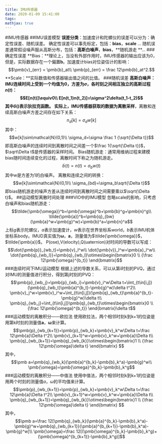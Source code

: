 ```yaml
---
title: IMU传感器
date: 2020-01-09 15:41:00
tags:
mathjax: true
---
```

#IMU传感器
##IMU误差模型
**误差分类**：加速度计和陀螺仪的误差可以分为：确定性误差、随机误差。
确定性误差可以事先标定，包括：**bias**，**scale** ...
随机误差通常假设噪声服从高斯分布，包括：**高斯白噪声**，**bias**，**随机游走 **...
###确定性误差
**Bias：**理论上，当没有外部作用时，IMU传感器的输出应该为0，但是，实际数据存在一个偏置$\pmb{b}$。加速度计bias对位姿估计的影响：
$$\pmb{v}_{err} = \pmb{b}_at\\
\pmb{p}_{err} = \frac 12\pmb{b}_at^2.$$
**Scale：**实际数值和传感器输出值之间的比值。
###随机误差
**高斯白噪声：**IMU连续时间上受到一个均值为0，方差为$\sigma$，各时刻之间相互独立的高斯过程$n(t)$：
$$E[n(t)]\equiv0\\
E[n(t_1)n(t_2)]=\sigma^2\delta(t_1-t_2)$$
其中$\delta()$表示狄拉克函数。
实际上，IMU传感器获取的数据为**离散采样**，离散和连续高斯白噪声方差之间存在如下关系：
$$n_d[k]=\sigma_dw[k]$$
其中：
$$w[k]\sim\mathcal{N}(0,1)\\
\sigma_d=\sigma \frac 1 {\sqrt{\Delta t}}$$
即高斯白噪声的连续时间到离散时间之间差一个$\frac 1{\sqrt{\Delta t}}$，$\sqrt\Delta t$是传感器的采样时间。
Bias随机游走：通常用维纳过程来建模bias随时间连续变化的过程，离散时间下称之为随机游走。
$$\dot b(t)=n(t)=\sigma_bw(t)$$
其中w是方差为1的白噪声。
离散和连续之间的转换：
$$w[k]\sim\mathcal{N}(0,1)\\
\sigma_{bd}=\sigma_b\sqrt{\Delta t}$$
即bias随机游走的噪声方差从连续时间到离散时间之间需要乘以$\sqrt{\Delta t}$。
##运动模型离散时间处理
###VIO中的IMU模型
忽略scale的影响，只考虑白噪声和bias随机游走：
$$\tilde{\pmb{\omega}}^b=\pmb{\omega}^b+\pmb{b}^g+\pmb{n}^g\\
\tilde{\pmb{a}}^b=\pmb{q}_{bw}(\pmb{a}^w+\pmb{g}^w)+\pmb{b}^a+\pmb{n}^a$$
上标$g$表示陀螺仪，$a$表示加速度计，$w$表示在世界坐标系world，$b$表示IMU机体坐标系body。IMUD真实值为$\pmb{\omega}$，$\pmb{a}$，测量值为$\tilde{\pmb{\omega}}$，$\tilde{\pmb{a}}$。
P(ose),V(elocity),Q(uaternion)对时间的导数可以写成：
$$\dot{\pmb{p}}_{wb_t}=\pmb{v}_l^w\\
\dot{\pmb{v}}_l^w=\pmb{a}_l^w\\
\dot{\pmb{q}_{wb_l}}=\pmb{q}_{wb_l}\otimes\begin{bmatrix}0 \\ {\frac 12\pmb{\omega}^{b_t}} \end{bmatrix}$$
###连续时间下IMU运动模型
根据上述的导数关系，可以从第i时刻的PVQ，通过对IMU的测量值进行积分，得到第j时刻的PVQ：
$$\pmb{p}_{wb_j}=\pmb{p}_{wb_i}+\pmb{v}_i^w\Delta t+\iint_{t\in[i,j]}(\pmb{q}_{wb_t}\pmb{a}^{b_t}-\pmb{g}^w)\delta t^2\\
\pmb{v}_j^w=\pmb{v}_i^w+\int_{t\in[i,j]}(\pmb{q}_{wb_t}\pmb{a}^{b_t}-\pmb{g}^w)\delta t\\
\pmb{q}_{wb_j}=\int_{t\in[i,j]}\pmb{q}_{wb_t}\otimes\begin{bmatrix}0 \\ {\frac 12\pmb{\omega}^{b_t}} \end{bmatrix}\delta t$$
###运动模型的离散积分——欧拉法
使用欧拉法，两个相邻时刻k到k+1的位姿是用第k时刻的测量值$\pmb a$，$\pmb{\omega}$来计算。
$$\pmb{p}_{wb_{k+1}}=\pmb{p}_{wb_k}+\pmb{v}_k^w\Delta t+\frac 12\pmb{a}\Delta t^2\\
\pmb{v}_{k+1}^w=\pmb{v}_k^w+\pmb{a}\Delta t\\
\pmb{q}_{wb_{k+1}}=\pmb{q}_{wb_{k}}\otimes\begin{bmatrix}1 \\ {\frac 12\pmb{\omega}\delta t} \end{bmatrix}
$$
其中，
$$\pmb a=\pmb{q}_{wb_k}(\pmb{a}^{b_k}-\pmb{b}_k^a)-\pmb{g}^w\\
\pmb{\omega}=\pmb{\omega}^{b_k}-\pmb{b}_k^g$$
###运动模型的离散积分——中值法
使用中值法，两个相邻时刻k到k+1的位姿是用两个时刻的测量值$a$，$\omega$的平均值来计算。
$$\pmb{p}_{wb_{k+1}}=\pmb{p}_{wb_k}+\pmb{v}_k^w\Delta t+\frac 12\pmb{a}\Delta t^2\\
\pmb{v}_{k+1}^w=\pmb{v}_k^w+\pmb{a}\Delta t\\
\pmb{q}_{wb_{k+1}}=\pmb{q}_{wb_{k}}\otimes\begin{bmatrix}1 \\ {\frac 12\pmb{\omega}\delta t} \end{bmatrix}
$$
其中，
$$\pmb a=\frac 12[\pmb{q}_{wb_k}(\pmb{a}^{b_k}-\pmb{b}_k^a)-\pmb{g}^w+\pmb{q}_{wb_{k+1}}(\pmb{a}^{b_{k+1}}-\pmb{b}_k^a)-\pmb{g}^w]\\
\pmb{\omega}=\frac 12[(\pmb{\omega}^{b_k}-\pmb{b}_k^g)+(\pmb{\omega}^{b_{k+1}}-\pmb{b}_k^g)]$$

